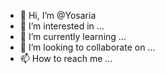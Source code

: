 - 👋 Hi, I’m @Yosaria
- 👀 I’m interested in ...
- 🌱 I’m currently learning ...
- 💞️ I’m looking to collaborate on ...
- 📫 How to reach me ...

<!---
Yosaria/Yosaria is a ✨ special ✨ repository because its `README.md` (this file) appears on your GitHub profile.
You can click the Preview link to take a look at your changes.
--->
